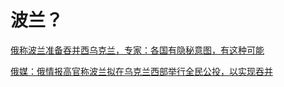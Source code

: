 # 波兰？

[俄称波兰准备吞并西乌克兰，专家：各国有隐秘意图，有这种可能](https://www.163.com/dy/article/HNH19JA10515CCSC.html)

[俄媒：俄情报高官称波兰拟在乌克兰西部举行全民公投，以实现吞并](https://www.163.com/dy/article/HNGTCKG00514R9OJ.html)

